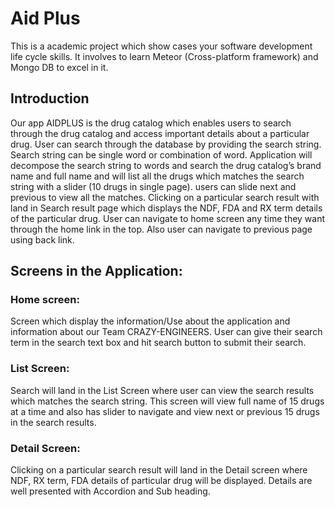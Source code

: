 # Aid Plus
This is a academic project which show cases your software development life cycle skills. It involves to learn Meteor (Cross-platform framework) and Mongo DB to excel in it.

## Introduction
Our app AIDPLUS is the drug catalog which enables users to search through the drug catalog and access important details about a particular drug. User can search through the database by providing the search string. Search string can be single word or combination of word. Application will decompose the search string to words and search the drug catalog’s brand name and full name and will list all the drugs which matches the search string with a slider (10 drugs in single page). users can slide next and previous to view all the matches. Clicking on a particular search result with land in Search result page which displays the NDF, FDA and RX term details of the particular drug. User can navigate to home screen any time they want through the home link in the top. Also user can navigate to previous page using back link.

## Screens in the Application:
### Home screen:
Screen which display the information/Use about the application and information about our Team CRAZY-ENGINEERS. User can give their search term in the search text box and hit search button to submit their search.
### List Screen:
Search will land in the List Screen where user can view the search results which matches the search string. This screen will view full name of 15 drugs at a time and also has slider to navigate and view next or previous 15 drugs in the search results.
### Detail Screen:
Clicking on a particular search result will land in the Detail screen where NDF, RX term, FDA details of particular drug will be displayed. Details are well presented with Accordion and Sub heading.
